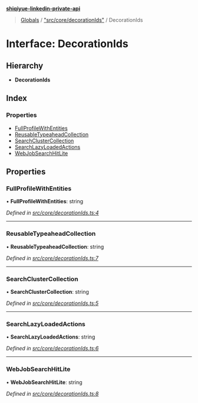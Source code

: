 **[shiqiyue-linkedin-private-api](../README.md)**

> [Globals](../globals.md) / ["src/core/decorationIds"](../modules/_src_core_decorationids_.md) / DecorationIds

# Interface: DecorationIds

## Hierarchy

* **DecorationIds**

## Index

### Properties

* [FullProfileWithEntities](_src_core_decorationids_.decorationids.md#fullprofilewithentities)
* [ReusableTypeaheadCollection](_src_core_decorationids_.decorationids.md#reusabletypeaheadcollection)
* [SearchClusterCollection](_src_core_decorationids_.decorationids.md#searchclustercollection)
* [SearchLazyLoadedActions](_src_core_decorationids_.decorationids.md#searchlazyloadedactions)
* [WebJobSearchHitLite](_src_core_decorationids_.decorationids.md#webjobsearchhitlite)

## Properties

### FullProfileWithEntities

•  **FullProfileWithEntities**: string

*Defined in [src/core/decorationIds.ts:4](https://github.com/eilonmore/linkedin-private-api/blob/7c25b88/src/core/decorationIds.ts#L4)*

___

### ReusableTypeaheadCollection

•  **ReusableTypeaheadCollection**: string

*Defined in [src/core/decorationIds.ts:7](https://github.com/eilonmore/linkedin-private-api/blob/7c25b88/src/core/decorationIds.ts#L7)*

___

### SearchClusterCollection

•  **SearchClusterCollection**: string

*Defined in [src/core/decorationIds.ts:5](https://github.com/eilonmore/linkedin-private-api/blob/7c25b88/src/core/decorationIds.ts#L5)*

___

### SearchLazyLoadedActions

•  **SearchLazyLoadedActions**: string

*Defined in [src/core/decorationIds.ts:6](https://github.com/eilonmore/linkedin-private-api/blob/7c25b88/src/core/decorationIds.ts#L6)*

___

### WebJobSearchHitLite

•  **WebJobSearchHitLite**: string

*Defined in [src/core/decorationIds.ts:8](https://github.com/eilonmore/linkedin-private-api/blob/7c25b88/src/core/decorationIds.ts#L8)*
